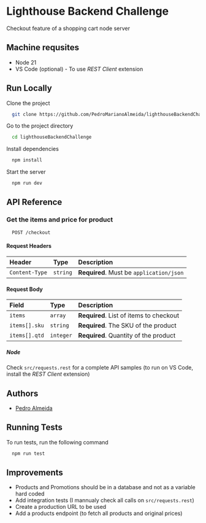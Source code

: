# Lighthouse Backend Challenge

Checkout feature of a shopping cart node server

## Machine requsites

- Node 21
- VS Code (optional) - To use _REST Client_ extension

## Run Locally

Clone the project

```bash
  git clone https://github.com/PedroMarianoAlmeida/lighthouseBackendChallenge
```

Go to the project directory

```bash
  cd lighthouseBackendChallenge
```

Install dependencies

```bash
  npm install
```

Start the server

```bash
  npm run dev
```

## API Reference

### Get the items and price for product

```http
  POST /checkout
```

#### Request Headers

| Header         | Type     | Description                              |
| :------------- | :------- | :--------------------------------------- |
| `Content-Type` | `string` | **Required**. Must be `application/json` |

#### Request Body

| Field         | Type      | Description                             |
| :------------ | :-------- | :-------------------------------------- |
| `items`       | `array`   | **Required**. List of items to checkout |
| `items[].sku` | `string`  | **Required**. The SKU of the product    |
| `items[].qtd` | `integer` | **Required**. Quantity of the product   |

##### Node

Check `src/requests.rest` for a complete API samples (to run on VS Code, install the _REST Client_ extension)

## Authors

- [Pedro Almeida](https://www.linkedin.com/in/pedroprogrammer/)

## Running Tests

To run tests, run the following command

```bash
  npm run test
```

## Improvements

- Products and Promotions should be in a database and not as a variable hard coded
- Add integration tests (I mannualy check all calls on `src/requests.rest`)
- Create a production URL to be used
- Add a products endpoint (to fetch all products and original prices)
